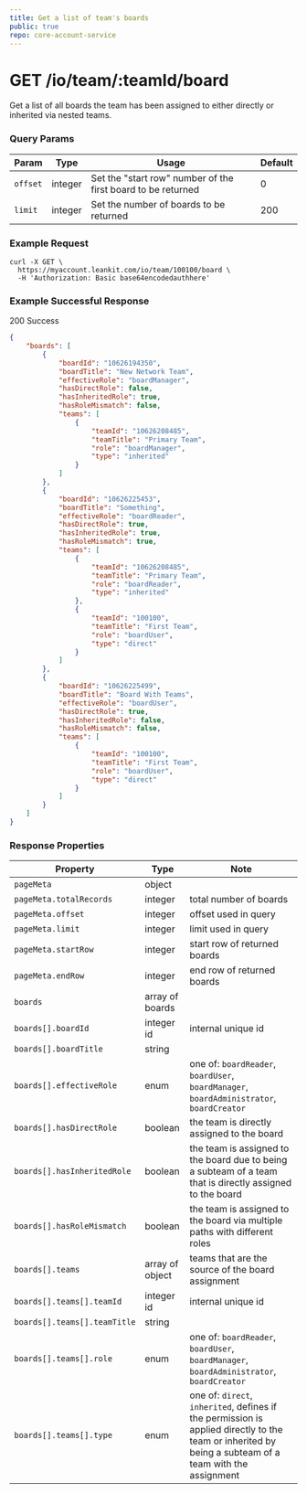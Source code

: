 ```yaml
---
title: Get a list of team's boards
public: true
repo: core-account-service
---
```

# GET /io/team/:teamId/board
Get a list of all boards the team has been assigned to either directly or inherited via nested teams.

### Query Params
|Param|Type|Usage|Default|
|---|---|---|---|
|`offset`|integer|Set the "start row" number of the first board to be returned|0|
|`limit`|integer|Set the number of boards to be returned|200|

### Example Request
```shell
curl -X GET \
  https://myaccount.leankit.com/io/team/100100/board \
  -H 'Authorization: Basic base64encodedauthhere'
```

### Example Successful Response

200 Success
```json
{
    "boards": [
        {
            "boardId": "10626194350",
            "boardTitle": "New Network Team",
            "effectiveRole": "boardManager",
            "hasDirectRole": false,
            "hasInheritedRole": true,
            "hasRoleMismatch": false,
            "teams": [
                {
                    "teamId": "10626208485",
                    "teamTitle": "Primary Team",
                    "role": "boardManager",
                    "type": "inherited"
                }
            ]
        },
        {
            "boardId": "10626225453",
            "boardTitle": "Something",
            "effectiveRole": "boardReader",
            "hasDirectRole": true,
            "hasInheritedRole": true,
            "hasRoleMismatch": true,
            "teams": [
                {
                    "teamId": "10626208485",
                    "teamTitle": "Primary Team",
                    "role": "boardReader",
                    "type": "inherited"
                },
                {
                    "teamId": "100100",
                    "teamTitle": "First Team",
                    "role": "boardUser",
                    "type": "direct"
                }
            ]
        },
        {
            "boardId": "10626225499",
            "boardTitle": "Board With Teams",
            "effectiveRole": "boardUser",
            "hasDirectRole": true,
            "hasInheritedRole": false,
            "hasRoleMismatch": false,
            "teams": [
                {
                    "teamId": "100100",
                    "teamTitle": "First Team",
                    "role": "boardUser",
                    "type": "direct"
                }
            ]
        }
    ]
}
```


### Response Properties
|Property|Type|Note|
|--------|----|----|
|`pageMeta`|object||
|`pageMeta.totalRecords`|integer|total number of boards|
|`pageMeta.offset`|integer|offset used in query|
|`pageMeta.limit`|integer|limit used in query|
|`pageMeta.startRow`|integer|start row of returned boards|
|`pageMeta.endRow`|integer|end row of returned boards|
|`boards`|array of boards||
|`boards[].boardId`|integer id|internal unique id|
|`boards[].boardTitle`|string||
|`boards[].effectiveRole`|enum|one of: `boardReader`, `boardUser`, `boardManager`, `boardAdministrator`, `boardCreator`|
|`boards[].hasDirectRole`|boolean|the team is directly assigned to the board|
|`boards[].hasInheritedRole`|boolean|the team is assigned to the board due to being a subteam of a team that is directly assigned to the board|
|`boards[].hasRoleMismatch`|boolean|the team is assigned to the board via multiple paths with different roles|
|`boards[].teams`|array of object|teams that are the source of the board assignment|
|`boards[].teams[].teamId`|integer id|internal unique id|
|`boards[].teams[].teamTitle`|string||
|`boards[].teams[].role`|enum|one of: `boardReader`, `boardUser`, `boardManager`, `boardAdministrator`, `boardCreator`|
|`boards[].teams[].type`|enum|one of: `direct`, `inherited`, defines if the permission is applied directly to the team or inherited by being a subteam of a team with the assignment|

